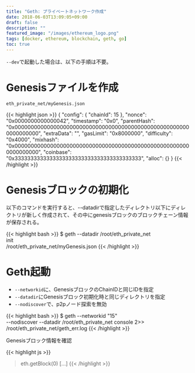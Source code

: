```yaml
---
title: "Geth: プライベートネットワーク作成"
date: 2018-06-03T13:09:05+09:00
draft: false
description: ""
featured_image: "/images/ethereum_logo.png"
tags: [docker, ethereum, blockchain, geth, go]
toc: true
---
```


`--dev`で起動した場合は、以下の手順は不要。

# Genesisファイルを作成

`eth_private_net/myGenesis.json`

{{< highlight json >}}
{
  "config": {
    "chainId": 15
  },
  "nonce": "0x0000000000000042",
  "timestamp": "0x0",
  "parentHash": "0x0000000000000000000000000000000000000000000000000000000000000000",
  "extraData": "",
  "gasLimit": "0x8000000",
  "difficulty": "0x4000",
  "mixhash": "0x0000000000000000000000000000000000000000000000000000000000000000",
  "coinbase": "0x3333333333333333333333333333333333333333",
  "alloc": {}
}
{{< /highlight >}}

# Genesisブロックの初期化

以下のコマンドを実行すると、--datadirで指定したディレクトリ以下にディレクトリが新しく作成されて、その中にgenesisブロックのブロックチェーン情報が保存される。

{{< highlight bash >}}
$ geth --datadir /root/eth_private_net \
     init \
     /root/eth_private_net/myGenesis.json
{{< /highlight >}}

# Geth起動

- `--networkid`に、GenesisブロックのChainIDと同じIDを指定
- `--datadir`にGenesisブロック初期化時と同じディレクトリを指定
- `--nodiscover`で、p2pノード探索を無効

{{< highlight bash >}}
$ geth --networkid "15" \
    --nodiscover
    --datadir /root/eth_private_net 
    console 2>> /root/eth_private_net/geth_err.log
{{< /highlight >}}

Genesisブロック情報を確認 

{{< highlight js >}}
> eth.getBlock(0)
[...]
{{< /highlight >}}
